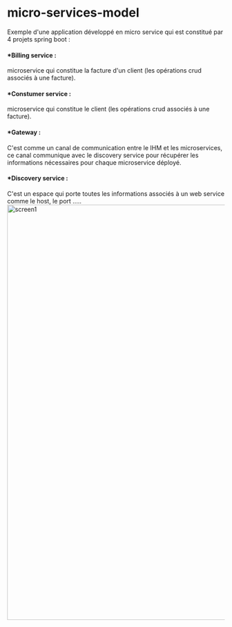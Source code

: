 # micro-services-model

Exemple d'une application développé en micro service qui est constitué par 4 projets spring boot :
#### *Billing service :
microservice qui constitue la facture d'un client (les opérations crud associés à une facture).

#### *Constumer service : 
microservice qui constitue le client (les opérations crud associés à une facture).

#### *Gateway :
C'est comme un canal de communication entre le IHM et les microservices, ce canal communique avec le discovery service pour récupérer les informations nécessaires pour chaque microservice déployé.

#### *Discovery service :
C'est un espace qui porte toutes les informations associés à un web service comme le host, le port .....
<img width="960" alt="screen1" src="https://user-images.githubusercontent.com/52218777/139965804-e0905f28-6e05-4b4d-8c3c-ff2a8c0103a8.png">
